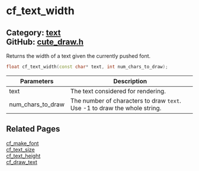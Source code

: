 [](../header.md ':include')

# cf_text_width

Category: [text](/api_reference?id=text)  
GitHub: [cute_draw.h](https://github.com/RandyGaul/cute_framework/blob/master/include/cute_draw.h)  
---

Returns the width of a text given the currently pushed font.

```cpp
float cf_text_width(const char* text, int num_chars_to_draw);
```

Parameters | Description
--- | ---
text | The text considered for rendering.
num_chars_to_draw | The number of characters to draw `text`. Use -1 to draw the whole string.

## Related Pages

[cf_make_font](/text/cf_make_font.md)  
[cf_text_size](/text/cf_text_size.md)  
[cf_text_height](/text/cf_text_height.md)  
[cf_draw_text](/text/cf_draw_text.md)  
